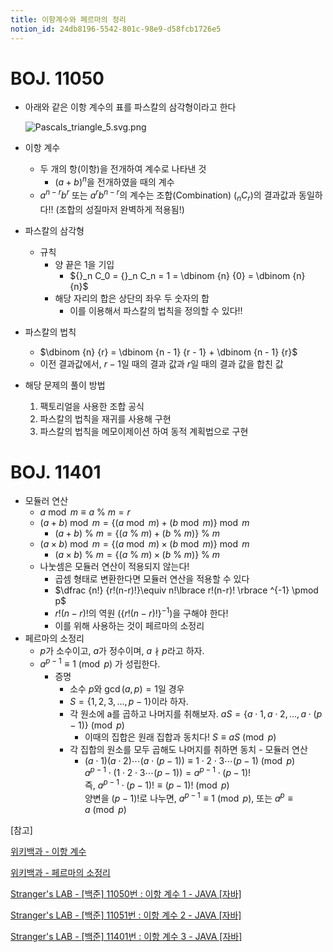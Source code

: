 ```yaml
---
title: 이항계수와 페르마의 정리
notion_id: 24db8196-5542-801c-98e9-d58fcb1726e5
---
```

  
# BOJ. 11050  
  
- 아래와 같은 이항 계수의 표를 파스칼의 삼각형이라고 한다  
  
    ![Pascals_triangle_5.svg.png](https://prod-files-secure.s3.us-west-2.amazonaws.com/ee9cb3f6-9bac-463c-ac07-0442097183e8/67dbf580-7a07-485d-ae36-3de4a6a96e17/Pascals_triangle_5.svg.png?X-Amz-Algorithm=AWS4-HMAC-SHA256&X-Amz-Content-Sha256=UNSIGNED-PAYLOAD&X-Amz-Credential=ASIAZI2LB466TDH37SWX%2F20251026%2Fus-west-2%2Fs3%2Faws4_request&X-Amz-Date=20251026T012145Z&X-Amz-Expires=3600&X-Amz-Security-Token=IQoJb3JpZ2luX2VjEMT%2F%2F%2F%2F%2F%2F%2F%2F%2F%2FwEaCXVzLXdlc3QtMiJGMEQCIHQVxFvQZuexJGGxC6A64x%2BzRhw4k88Ccv6uxtpGcEDcAiBzN6RTunYgDmrxxNohQ2eMPoG6y4WzJX6XBl8hwuDsyCr%2FAwh9EAAaDDYzNzQyMzE4MzgwNSIMZrieCIYOs8F5tdTcKtwDjjE1AUqq66IKAyyZgM7H0aXsMjEaJMcIAVH7rJj61Zm1NZ1bTad9lC0KCwyM68ON2Ony6ywv%2F3gMkZ9o51RyFzZqwxUk2EyDpKq5ZSOfzmwfStMiJjIDPseRXbebTNKenxzHf31NQvlXKwl%2BPFF7jfFoxLCspsdUR8VP8NXWVD%2BnHizlT4tPVc2M39VtIZx4PjC5ssMYedkbfc8nDV3ygYnhFXLRPlTlm0aMzHwdKlkLx%2FnSiMVggfBRW%2FoWrIxBjz8MLLPpJnJP53J85R%2F1Tey26bP%2BVE7gzMLrEb8%2FVyTNbEw7AFzurERloJNky57M50hnMtcR6e81Qo%2F%2B0l64dQx3SpQl85RMWvSxo8B1hVBzPohkp1%2Fjj04xkaXmV6ivJYfCg4lF4MiPYg9%2FbQdeVLlYhey57Y51aKBj3aqw0EQCbOn2j2inkWN04T4Q40iaQuqnD5vI%2BeVHNWYAlEWIFvJKitXcJQ%2Bi6gDD4H5FG5VOlnw9rpp4uE2XCQ9S4nNivoQfV3KzSsRjUwk2s2zJ4ff1nMWJec2GVkNBNCF9u4v4lcBqmojKiGRZJ21TFzY3IVucJxhZoaT48iNn2vWRAKj3WWbFbWUeJmpMExeILwK7vnwdpDBnf8kdIOgwqNX0xwY6pgEWna8%2FM0VpOe%2BBYMWB83a3Fv301hiPyrD51wl1qfnI9yl3yBuAnhRc81AQxhj8UPNZJ2HdCsO%2BD14ULaMwrfcY%2B2piejy%2FQHUJj4qfl%2BQtw3sHPs7BeIcTjCe9KtdC1DGwguE0MxXZp7z1gkbQIQUHnvWg22xsI79155CcYF59gJ%2BYYE9rpX4icTK%2BGdukG4IvEB9zXUE3%2FGqbqHeXy9APndoRBU2p&X-Amz-Signature=8ba86566145b363b6b6b63e8d34e04c6264a398089c8c422288566e277e3729e&X-Amz-SignedHeaders=host&x-amz-checksum-mode=ENABLED&x-id=GetObject)  
  
- 이항 계수  
    - 두 개의 항(이항)을 전개하여 계수로 나타낸 것  
        - $(a+b)^n$을 전개하였을 때의 계수  
    - $a^{n-r}b^r$ 또는 $a^rb^{n-r}$의 계수는 조합(Combination) (${}_nC_r$)의 결과값과 동일하다!! (조합의 성질마저 완벽하게 적용됨!)  
- 파스칼의 삼각형  
    - 규칙  
        - 양 끝은 1을 기입  
            - ${}_n C_0 = {}_n C_n = 1 = \dbinom {n} {0} = \dbinom {n} {n}$  
        - 해당 자리의 합은 상단의 좌우 두 숫자의 합  
            - 이를 이용해서 파스칼의 법칙을 정의할 수 있다!!  
- 파스칼의 법칙  
    - $\dbinom {n} {r} = \dbinom {n - 1} {r  - 1} + \dbinom {n - 1} {r}$  
    - 이전 결과값에서, $r-1$일 때의 결과 값과 $r$일 때의 결과 값을 합친 값  
- 해당 문제의 풀이 방법  
    1. 팩토리얼을 사용한 조합 공식  
    2. 파스칼의 법칙을 재귀를 사용해 구현  
    3. 파스칼의 법칙을 메모이제이션 하여 동적 계획법으로 구현  
  
# BOJ. 11401  
  
- 모듈러 연산  
    - $a \bmod m \equiv a \ \% \ m = r$  
    - $(a + b) \bmod m = \lbrace (a \bmod m) + (b \bmod m) \rbrace \bmod m$  
        - $(a + b) \ \% \ m = \lbrace (a \ \% \ m) + (b \ \% \ m) \rbrace \ \% \ m$  
    - $(a \times b) \bmod m = \lbrace (a \bmod m) \times (b \bmod m) \rbrace \bmod m$  
        - $(a \times b) \ \% \ m = \lbrace (a \ \% \ m) \times (b \ \% \ m) \rbrace \ \% \ m$  
    - 나눗셈은 모듈러 연산이 적용되지 않는다!  
        - 곱셈 형태로 변환한다면 모듈러 연산을 적용할 수 있다  
        - $\dfrac {n!} {r!(n-r)!}\equiv n!\lbrace r!(n-r)! \rbrace ^{-1} \pmod p$  
        - $r!(n-r)!$의 역원 ($\lbrace r!(n-r)! \rbrace ^ {-1}$)을 구해야 한다!  
        - 이를 위해 사용하는 것이 페르마의 소정리  
- 페르마의 소정리  
    - $p$가 소수이고, $a$가 정수이며,  $a \nmid p$라고 하자.  
    - $a^{p-1} \equiv 1 \pmod p$ 가 성립한다.  
        - 증명  
            - 소수 $p$와 $\gcd(a, p) = 1$일 경우  
            - $S = \lbrace 1,2,3,\dots, p-1 \rbrace$이라 하자.  
            - 각 원소에 a를 곱하고 나머지를 취해보자. $aS = \lbrace a \cdot 1, a \cdot 2, \dots, a \cdot (p-1) \rbrace \pmod p$  
                - 이때의 집합은 원래 집합과 동치다! $S \equiv aS \pmod p$  
            - 각 집합의 원소를 모두 곱해도 나머지를 취하면 동치 - 모듈러 연산  
                - $(a \cdot 1)(a \cdot 2) \cdots(a \cdot (p-1)) \equiv 1 \cdot 2 \cdot 3 \cdots (p-1) \pmod p$   
                $a^{p-1} \cdot (1 \cdot 2 \cdot 3 \cdots (p-1)) = a^{p-1} \cdot (p-1)!$   
                즉, $a^{p-1} \cdot (p-1)! \equiv (p-1)! \pmod p$  
                양변을 $(p-1)!$로 나누면, $a^{p-1} \equiv 1 \pmod p$, 또는 $a^p \equiv a \pmod p$  
  
[참고]  
  
  
[위키백과 - 이항 계수](https://ko.wikipedia.org/wiki/%EC%9D%B4%ED%95%AD_%EA%B3%84%EC%88%98)  
  
  
[위키백과 - 페르마의 소정리](https://ko.wikipedia.org/wiki/%ED%8E%98%EB%A5%B4%EB%A7%88%EC%9D%98_%EC%86%8C%EC%A0%95%EB%A6%AC)  
  
  
[Stranger's LAB - [백준] 11050번 : 이항 계수 1 - JAVA [자바]](https://st-lab.tistory.com/159)  
  
  
[Stranger's LAB - [백준] 11051번 : 이항 계수 2 - JAVA [자바]](https://st-lab.tistory.com/162)  
  
  
[Stranger's LAB - [백준] 11401번 : 이항 계수 3 - JAVA [자바]](https://st-lab.tistory.com/241)  
  
